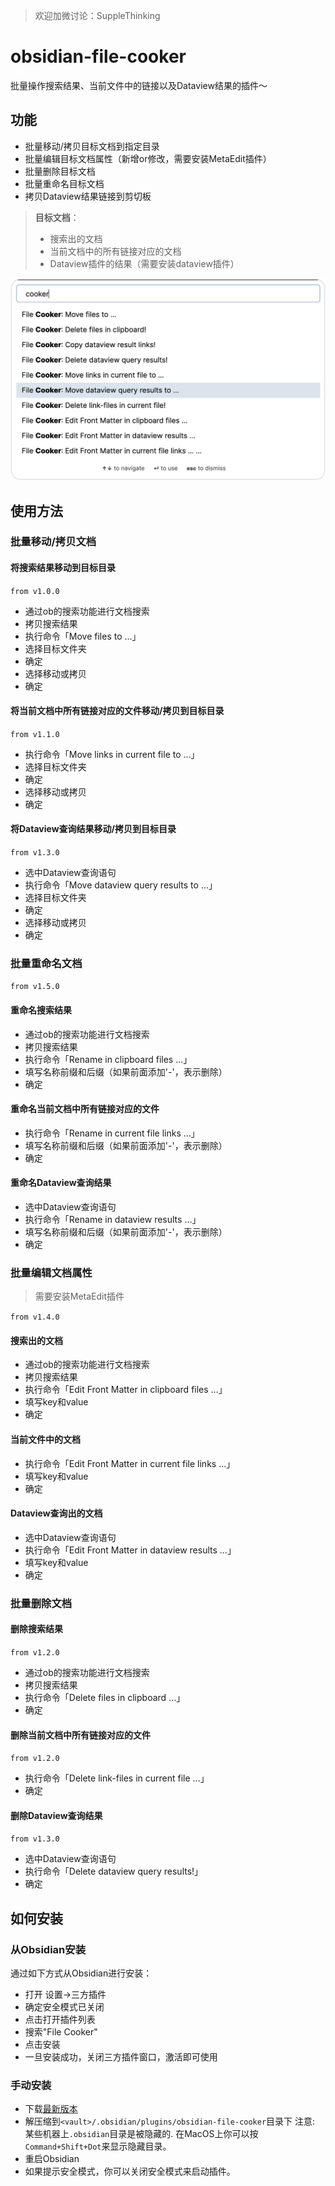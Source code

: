 > 欢迎加微讨论：SuppleThinking

# obsidian-file-cooker

批量操作搜索结果、当前文件中的链接以及Dataview结果的插件～
    
## 功能

- 批量移动/拷贝目标文档到指定目录
- 批量编辑目标文档属性（新增or修改，需要安装MetaEdit插件）
- 批量删除目标文档
- 批量重命名目标文档
- 拷贝Dataview结果链接到剪切板

> **目标文档**：
> - 搜索出的文档
> - 当前文档中的所有链接对应的文档
> - Dataview插件的结果（需要安装dataview插件）

![obsidian-file-cooker Demo Image](demo.png)

## 使用方法

### 批量移动/拷贝文档
#### 将搜索结果移动到目标目录
`from v1.0.0`
- 通过ob的搜索功能进行文档搜索
- 拷贝搜索结果
- 执行命令「Move files to ...」
- 选择目标文件夹
- 确定
- 选择移动或拷贝
- 确定

#### 将当前文档中所有链接对应的文件移动/拷贝到目标目录
`from v1.1.0`
- 执行命令「Move links in current file to ...」
- 选择目标文件夹
- 确定
- 选择移动或拷贝
- 确定

#### 将Dataview查询结果移动/拷贝到目标目录
`from v1.3.0`
- 选中Dataview查询语句
- 执行命令「Move dataview query results to ...」
- 选择目标文件夹
- 确定
- 选择移动或拷贝
- 确定


### 批量重命名文档
`from v1.5.0`
#### 重命名搜索结果
- 通过ob的搜索功能进行文档搜索
- 拷贝搜索结果
- 执行命令「Rename in clipboard files ...」
- 填写名称前缀和后缀（如果前面添加'-'，表示删除）
- 确定

#### 重命名当前文档中所有链接对应的文件
- 执行命令「Rename in current file links ...」
- 填写名称前缀和后缀（如果前面添加'-'，表示删除）
- 确定

#### 重命名Dataview查询结果
- 选中Dataview查询语句
- 执行命令「Rename in dataview results ...」
- 填写名称前缀和后缀（如果前面添加'-'，表示删除）
- 确定

### 批量编辑文档属性

> 需要安装MetaEdit插件

`from v1.4.0`
#### 搜索出的文档
- 通过ob的搜索功能进行文档搜索
- 拷贝搜索结果
- 执行命令「Edit Front Matter in clipboard files ...」
- 填写key和value
- 确定

#### 当前文件中的文档
- 执行命令「Edit Front Matter in current file links ...」
- 填写key和value
- 确定

#### Dataview查询出的文档
- 选中Dataview查询语句
- 执行命令「Edit Front Matter in dataview results ...」
- 填写key和value
- 确定

### 批量删除文档
#### 删除搜索结果
`from v1.2.0`
- 通过ob的搜索功能进行文档搜索
- 拷贝搜索结果
- 执行命令「Delete files in clipboard ...」
- 确定

#### 删除当前文档中所有链接对应的文件
`from v1.2.0`
- 执行命令「Delete link-files in current file ...」
- 确定

#### 删除Dataview查询结果
`from v1.3.0`
- 选中Dataview查询语句
- 执行命令「Delete dataview query results!」
- 确定

## 如何安装

### 从Obsidian安装
通过如下方式从Obsidian进行安装：
- 打开 设置->三方插件
- 确定安全模式已关闭
- 点击打开插件列表
- 搜索"File Cooker"
- 点击安装
- 一旦安装成功，关闭三方插件窗口，激活即可使用

### 手动安装

- 下载[最新版本](https://github.com/ivaneye/obsidian-files-cooker/releases/latest)
- 解压缩到`<vault>/.obsidian/plugins/obsidian-file-cooker`目录下
注意: 某些机器上`.obsidian`目录是被隐藏的. 在MacOS上你可以按`Command+Shift+Dot`来显示隐藏目录。
- 重启Obsidian
- 如果提示安全模式，你可以关闭安全模式来启动插件。